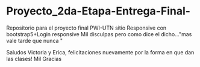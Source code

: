 # Proyecto_2da-Etapa-Entrega-Final-
Repositorio para el proyecto final PWI-UTN sitio Responsive con bootstrap5+Login responsive
Mil disculpas pero como dice el dicho..."mas vale tarde que nunca "

Saludos Victoria y Erica, felicitaciones nuevamente por la forma en que dan las clases!
Mil Gracias
